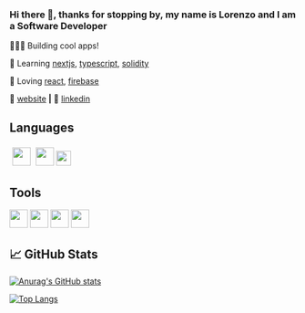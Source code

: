 
### Hi there 👋, thanks for stopping by, my name is Lorenzo and I am a Software Developer

👨🏼‍💻 Building cool apps! 

🧠 Learning [nextjs][next], [typescript][typescript], [solidity][solidity] 

💜 Loving [react][react], [firebase][firebase] 

🏡 [website][website] **|**  👔 [linkedin][linkedin]

## Languages

[<img height="32px" style="margin: 5px" src="https://cdn.svgporn.com/logos/javascript.svg">](https://www.javascript.com) [<img height="32px" src="https://cdn.svgporn.com/logos/react.svg">](https://reactjs.org) [<img height="26px" src="https://cdn.svgporn.com/logos/tailwindcss.svg">](https://tailwindcss.com)

## Tools 

[<img height="32px" src="https://cdn.svgporn.com/logos/firebase.svg">](https://firebase.google.com/) [<img height="32px" src="https://cdn.svgporn.com/logos/git-icon.svg">](https://git-scm.com/) [<img height="32px" src="https://cdn.svgporn.com/logos/visual-studio-code.svg">](https://code.visualstudio.com/) [<img height="32px" src="https://img.search.brave.com/7TuOLuZNgs_fMofMk5VizBOmjjVekN2MqBwLTvn8Uz4/fit/200/225/ce/1/aHR0cHM6Ly90c2Ux/Lm1tLmJpbmcubmV0/L3RoP2lkPU9JUC44/ZmYxRlg2RUQ1aVJB/dTFPZ2dYaDdBRElE/SSZwaWQ9QXBp">](https://moralis.io/)

## 📈 GitHub Stats

[![Anurag's GitHub stats](https://github-readme-stats.vercel.app/api?username=lorenzosyku&show_icons=true&theme=dracula)](https://github.com/lorenzosyku/github-readme-stats)

[![Top Langs](https://github-readme-stats.vercel.app/api/top-langs/?username=lorenzosyku&layout=compact)](https://github.com/lorenzosyku/github-readme-stats)



[react]: http://reactjs.org
[firebase]: https://firebase.google.com
[next]: https://nextjs.org
[solidity]: https://github.com/ethereum/solidity
[typescript]: https://www.typescriptlang.org
[website]: https://suspicious-noyce-d853fc.netlify.app
[linkedin]: https://linkedin.com/in/lorenzosyku
